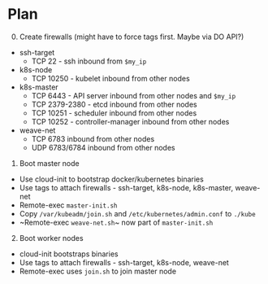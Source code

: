 # Plan

0. Create firewalls (might have to force tags first. Maybe via DO API?)
  * ssh-target
    * TCP 22 - ssh inbound from `$my_ip`
  * k8s-node
    * TCP 10250 - kubelet inbound from other nodes
  * k8s-master
    * TCP 6443 - API server inbound from other nodes and `$my_ip`
    * TCP 2379-2380 - etcd inbound from other nodes
    * TCP 10251 - scheduler inbound from other nodes
    * TCP 10252 - controller-manager inbound from other nodes
  * weave-net
    * TCP 6783 inbound from other nodes
    * UDP 6783/6784 inbound from other nodes
1. Boot master node
  * Use cloud-init to bootstrap docker/kubernetes binaries
  * Use tags to attach firewalls - ssh-target, k8s-node, k8s-master, weave-net
  * Remote-exec `master-init.sh`
  * Copy `/var/kubeadm/join.sh` and `/etc/kubernetes/admin.conf` to `./kube`
  * ~Remote-exec `weave-net.sh`~ now part of `master-init.sh`
2. Boot worker nodes
  * cloud-init bootstraps binaries
  * Use tags to attach firewalls - ssh-target, k8s-node, weave-net
  * Remote-exec uses `join.sh` to join master node
